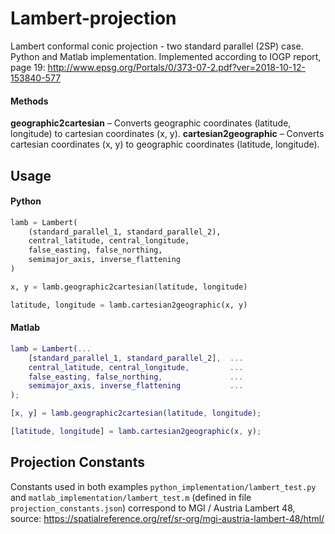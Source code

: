 # Lambert-projection
Lambert conformal conic projection - two standard parallel (2SP) case. Python and Matlab implementation. Implemented according to IOGP report, page 19: http://www.epsg.org/Portals/0/373-07-2.pdf?ver=2018-10-12-153840-577
#### Methods
**geographic2cartesian** &#8211; Converts geographic coordinates (latitude, longitude) to cartesian coordinates (x, y).
**cartesian2geographic** &#8211; Converts cartesian coordinates (x, y) to geographic coordinates (latitude, longitude).

## Usage
#### Python
```python
lamb = Lambert(
    (standard_parallel_1, standard_parallel_2),
    central_latitude, central_longitude,
    false_easting, false_northing,
    semimajor_axis, inverse_flattening
)

x, y = lamb.geographic2cartesian(latitude, longitude)

latitude, longitude = lamb.cartesian2geographic(x, y)
```
#### Matlab
```matlab
lamb = Lambert(...
    [standard_parallel_1, standard_parallel_2],  ...
    central_latitude, central_longitude,         ...
    false_easting, false_northing,               ...
    semimajor_axis, inverse_flattening           ...
);

[x, y] = lamb.geographic2cartesian(latitude, longitude);

[latitude, longitude] = lamb.cartesian2geographic(x, y);
```

## Projection Constants
Constants used in both examples ```python_implementation/lambert_test.py``` and ```matlab_implementation/lambert_test.m``` (defined in file ```projection_constants.json```) correspond to MGI / Austria Lambert 48, source: https://spatialreference.org/ref/sr-org/mgi-austria-lambert-48/html/
